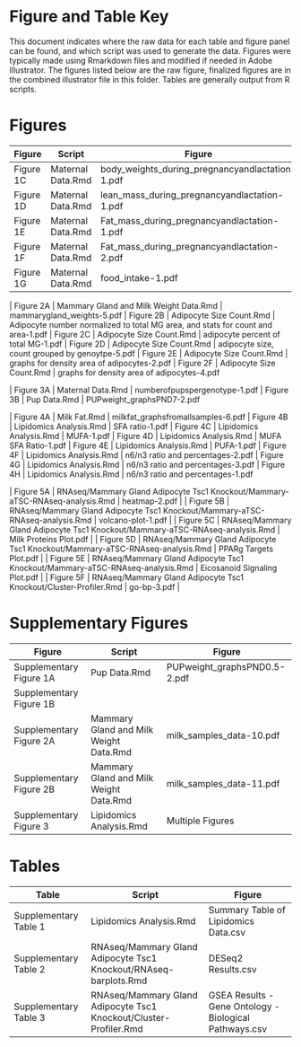Figure and Table Key
====================

This document indicates where the raw data for each table and figure panel can be found, and which script was used to generate the data.  Figures were typically made using Rmarkdown files and modified if needed in Adobe Illustrator.  The figures listed below are the raw figure, finalized figures are in the combined illustrator file in this folder.  Tables are generally output from R scripts.

# Figures

| Figure | Script | Figure |
| ------ | ------ | ------ |
| Figure 1C | Maternal Data.Rmd | body_weights_during_pregnancyandlactation-1.pdf
| Figure 1D | Maternal Data.Rmd | lean_mass_during_pregnancyandlactation-1.pdf
| Figure 1E | Maternal Data.Rmd | Fat_mass_during_pregnancyandlactation-1.pdf
| Figure 1F | Maternal Data.Rmd | Fat_mass_during_pregnancyandlactation-2.pdf
| Figure 1G | Maternal Data.Rmd | food_intake-1.pdf

| Figure 2A | Mammary Gland and Milk Weight Data.Rmd | mammarygland_weights-5.pdf
| Figure 2B | Adipocyte Size Count.Rmd | Adipocyte number normalized to total MG area, and stats for count and area-1.pdf
| Figure 2C | Adipocyte Size Count.Rmd | adipocyte percent of total MG-1.pdf
| Figure 2D | Adipocyte Size Count.Rmd | adipocyte size, count grouped by genoytpe-5.pdf
| Figure 2E | Adipocyte Size Count.Rmd | graphs for density area of adipocytes-2.pdf
| Figure 2F | Adipocyte Size Count.Rmd | graphs for density area of adipocytes-4.pdf

| Figure 3A | Maternal Data.Rmd | numberofpupspergenotype-1.pdf
| Figure 3B | Pup Data.Rmd | PUPweight_graphsPND7-2.pdf


| Figure 4A | Milk Fat.Rmd | milkfat_graphsfromallsamples-6.pdf
| Figure 4B | Lipidomics Analysis.Rmd | SFA ratio-1.pdf
| Figure 4C | Lipidomics Analysis.Rmd | MUFA-1.pdf
| Figure 4D | Lipidomics Analysis.Rmd | MUFA SFA Ratio-1.pdf
| Figure 4E | Lipidomics Analysis.Rmd | PUFA-1.pdf
| Figure 4F | Lipidomics Analysis.Rmd | n6/n3 ratio and percentages-2.pdf
| Figure 4G | Lipidomics Analysis.Rmd | n6/n3 ratio and percentages-3.pdf
| Figure 4H | Lipidomics Analysis.Rmd | n6/n3 ratio and percentages-1.pdf


| Figure 5A | RNAseq/Mammary Gland Adipocyte Tsc1 Knockout/Mammary-aTSC-RNAseq-analysis.Rmd | heatmap-2.pdf |
| Figure 5B | RNAseq/Mammary Gland Adipocyte Tsc1 Knockout/Mammary-aTSC-RNAseq-analysis.Rmd | volcano-plot-1.pdf |
| Figure 5C | RNAseq/Mammary Gland Adipocyte Tsc1 Knockout/Mammary-aTSC-RNAseq-analysis.Rmd | Milk Proteins Plot.pdf |
| Figure 5D | RNAseq/Mammary Gland Adipocyte Tsc1 Knockout/Mammary-aTSC-RNAseq-analysis.Rmd | PPARg Targets Plot.pdf |
| Figure 5E | RNAseq/Mammary Gland Adipocyte Tsc1 Knockout/Mammary-aTSC-RNAseq-analysis.Rmd | Eicosanoid Signaling Plot.pdf |
| Figure 5F | RNAseq/Mammary Gland Adipocyte Tsc1 Knockout/Cluster-Profiler.Rmd | go-bp-3.pdf |

# Supplementary Figures

| Figure | Script | Figure |
| ------ | ------ | ------ |
| Supplementary Figure 1A | Pup Data.Rmd | PUPweight_graphsPND0.5-2.pdf
| Supplementary Figure 1B | 
| Supplementary Figure 2A | Mammary Gland and Milk Weight Data.Rmd | milk_samples_data-10.pdf
| Supplementary Figure 2B | Mammary Gland and Milk Weight Data.Rmd | milk_samples_data-11.pdf
| Supplementary Figure 3 | Lipidomics Analysis.Rmd | Multiple Figures|

# Tables 

| Table | Script | Figure |
| ------ | ------ | ------ |
| Supplementary Table 1 | Lipidomics Analysis.Rmd | Summary Table of Lipidomics Data.csv|
| Supplementary Table 2 | RNAseq/Mammary Gland Adipocyte Tsc1 Knockout/RNAseq-barplots.Rmd | DESeq2 Results.csv|
| Supplementary Table 3 | RNAseq/Mammary Gland Adipocyte Tsc1 Knockout/Cluster-Profiler.Rmd | GSEA Results - Gene Ontology - Biological Pathways.csv|